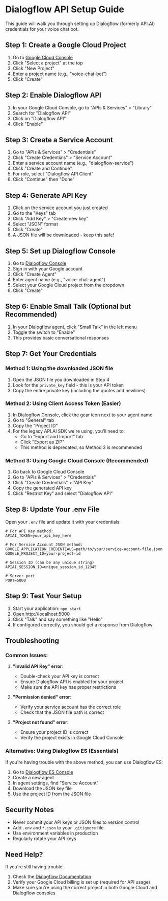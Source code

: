 # Dialogflow API Setup Guide

This guide will walk you through setting up Dialogflow (formerly API.AI) credentials for your voice chat bot.

## Step 1: Create a Google Cloud Project

1. Go to [Google Cloud Console](https://console.cloud.google.com/)
2. Click "Select a project" at the top
3. Click "New Project"
4. Enter a project name (e.g., "voice-chat-bot")
5. Click "Create"

## Step 2: Enable Dialogflow API

1. In your Google Cloud Console, go to "APIs & Services" > "Library"
2. Search for "Dialogflow API"
3. Click on "Dialogflow API"
4. Click "Enable"

## Step 3: Create a Service Account

1. Go to "APIs & Services" > "Credentials"
2. Click "Create Credentials" > "Service Account"
3. Enter a service account name (e.g., "dialogflow-service")
4. Click "Create and Continue"
5. For role, select "Dialogflow API Client"
6. Click "Continue" then "Done"

## Step 4: Generate API Key

1. Click on the service account you just created
2. Go to the "Keys" tab
3. Click "Add Key" > "Create new key"
4. Select "JSON" format
5. Click "Create"
6. A JSON file will be downloaded - keep this safe!

## Step 5: Set up Dialogflow Console

1. Go to [Dialogflow Console](https://dialogflow.cloud.google.com/)
2. Sign in with your Google account
3. Click "Create Agent"
4. Enter agent name (e.g., "voice-chat-agent")
5. Select your Google Cloud project from the dropdown
6. Click "Create"

## Step 6: Enable Small Talk (Optional but Recommended)

1. In your Dialogflow agent, click "Small Talk" in the left menu
2. Toggle the switch to "Enable"
3. This provides basic conversational responses

## Step 7: Get Your Credentials

### Method 1: Using the downloaded JSON file
1. Open the JSON file you downloaded in Step 4
2. Look for the `private_key` field - this is your API token
3. Copy the entire private key (including the quotes and newlines)

### Method 2: Using Client Access Token (Easier)
1. In Dialogflow Console, click the gear icon next to your agent name
2. Go to "General" tab
3. Copy the "Project ID" 
4. For the legacy API.AI SDK we're using, you'll need to:
   - Go to "Export and Import" tab
   - Click "Export as ZIP"
   - This method is deprecated, so Method 3 is recommended

### Method 3: Using Google Cloud Console (Recommended)
1. Go back to Google Cloud Console
2. Go to "APIs & Services" > "Credentials"
3. Click "Create Credentials" > "API Key"
4. Copy the generated API key
5. Click "Restrict Key" and select "Dialogflow API"

## Step 8: Update Your .env File

Open your `.env` file and update it with your credentials:

```env
# For API Key method:
APIAI_TOKEN=your_api_key_here

# For Service Account JSON method:
GOOGLE_APPLICATION_CREDENTIALS=path/to/your/service-account-file.json
GOOGLE_PROJECT_ID=your-project-id

# Session ID (can be any unique string)
APIAI_SESSION_ID=unique_session_id_12345

# Server port
PORT=5000
```

## Step 9: Test Your Setup

1. Start your application: `npm start`
2. Open http://localhost:5000
3. Click "Talk" and say something like "Hello"
4. If configured correctly, you should get a response from Dialogflow

## Troubleshooting

### Common Issues:

1. **"Invalid API Key" error**:
   - Double-check your API key is correct
   - Ensure Dialogflow API is enabled for your project
   - Make sure the API key has proper restrictions

2. **"Permission denied" error**:
   - Verify your service account has the correct role
   - Check that the JSON file path is correct

3. **"Project not found" error**:
   - Ensure your project ID is correct
   - Verify the project exists in Google Cloud Console

### Alternative: Using Dialogflow ES (Essentials)

If you're having trouble with the above method, you can use Dialogflow ES:

1. Go to [Dialogflow ES Console](https://dialogflow.cloud.google.com/)
2. Create a new agent
3. In agent settings, find "Service Account"
4. Download the JSON key file
5. Use the project ID from the JSON file

## Security Notes

- Never commit your API keys or JSON files to version control
- Add `.env` and `*.json` to your `.gitignore` file
- Use environment variables in production
- Regularly rotate your API keys

## Need Help?

If you're still having trouble:
1. Check the [Dialogflow Documentation](https://cloud.google.com/dialogflow/docs)
2. Verify your Google Cloud billing is set up (required for API usage)
3. Make sure you're using the correct project in both Google Cloud and Dialogflow consoles
